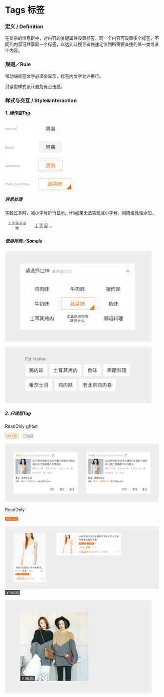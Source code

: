   
  


# Tags 标签

  
  


### 定义 / Definition

  
  


在复杂的信息群中，对内容的关键属性设置标签，同一个内容可设置多个标签，不同的内容可共享同一个标签，以达到让搜寻者快速定位到所需要查找的某一类或某个内容。

  
  


### 规则／Rule



移动端标签文字必须全显示，标签内文字允许换行。

只读型样式设计避免有点击感。



  
  


### 样式与交互 / Style&Interaction

  


##### 1. 操作型Tag

![](/assets/tag1.png)

  


##### 异常处理

字数过多时，减小字号折行显示。H5如果无法实现减小字号，则降级处理添加...

![](/assets/tag2.png)

  
  


##### 使用样例／Sample

![](/assets/tag3.png)

![](/assets/tag4.png)

  
  


##### 2. 只读型Tag

  


ReadOnly\_ghost

![](/assets/tag5.png)

![](/assets/tag6.png)  
  


ReadOnly

![](/assets/tag7.png)

![](/assets/tag8.png)![](/assets/tag9.png)

![](/assets/tag10.png)

